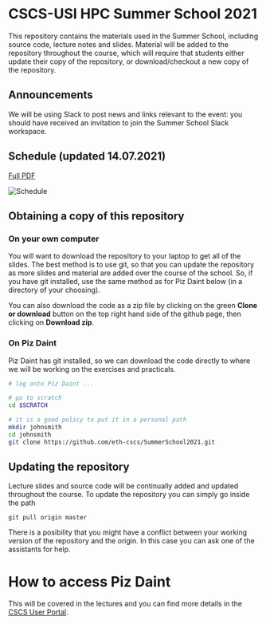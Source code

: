 
# CSCS-USI HPC Summer School 2021

This repository contains the materials used in the Summer School, including source code, lecture notes and slides.
Material will be added to the repository throughout the course, which will require that students either update their copy of the repository, or download/checkout a new copy of the repository.

## Announcements

We will be using Slack to post news and links relevant to the event: you should have received an invitation to join the Summer School Slack workspace.

## Schedule (updated 14.07.2021)

[Full PDF](https://github.com/eth-cscs/SummerSchool2021/files/6815267/2021.-.Effective.High-Performance.Computing.Data.Analytics.Summer.School.1.pdf) 

![Schedule](https://user-images.githubusercontent.com/4578156/125604206-6dca360a-0417-4f14-9427-e9c46991ad50.png)


## Obtaining a copy of this repository

### On your own computer

You will want to download the repository to your laptop to get all of the slides.
The best method is to use git, so that you can update the repository as more slides and material are added over the course of the school.
So, if you have git installed, use the same method as for Piz Daint below (in a directory of your choosing).

You can also download the code as a zip file by clicking on the green __Clone or download__ button on the top right hand side of the github page, then clicking on __Download zip__.

### On Piz Daint

Piz Daint has git installed, so we can download the code directly to where we will be working on the exercises and practicals.

```bash
# log onto Piz Daint ...

# go to scratch
cd $SCRATCH

# it is a good policy to put it in a personal path
mkdir johnsmith
cd johnsmith
git clone https://github.com/eth-cscs/SummerSchool2021.git
```

## Updating the repository

Lecture slides and source code will be continually added and updated throughout the course.
To update the repository you can simply go inside the path

```
git pull origin master
```

There is a posibility that you might have a conflict between your working version of the repository and the origin.
In this case you can ask one of the assistants for help.

# How to access Piz Daint

This will be covered in the lectures and you can find more details in the [CSCS User Portal](https://user.cscs.ch/access/running/piz_daint/).
